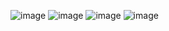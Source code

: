 ![image](https://github.com/user-attachments/assets/1928f905-75ea-4d66-8964-e5b3e6ce8cd1)
![image](https://github.com/user-attachments/assets/2816dd4f-f6b2-4428-8d11-f64d4fe2699d)
![image](https://github.com/user-attachments/assets/07188d6a-fc10-4e9e-99db-7862df540cde)
![image](https://github.com/user-attachments/assets/226d5284-0010-4bd2-b4a2-750194ec8520)

